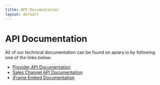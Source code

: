 ```yaml
---
title: API Documentation
layout: default
---
```


# API Documentation

All of our technical documentation can be found on apiary.io by following one of the links below:

-   [Provider API Documentation](http://docs.alletidersapiprovider.apiary.io/#)
-   [Sales Channel API Documentation](http://docs.alletidersapisaleschannel.apiary.io/#)
-   [iFrame Embed Documentation](http://docs.alletidersapi.dk/embed)

